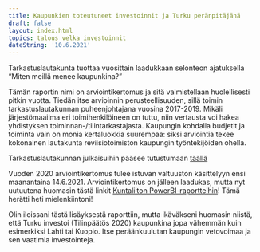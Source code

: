 ```yaml
---
title: Kaupunkien toteutuneet investoinnit ja Turku peränpitäjänä
draft: false
layout: index.html
topics: talous velka investoinnit
dateString: '10.6.2021'
---
```


Tarkastuslautakunta tuottaa vuosittain laadukkaan selonteon ajatuksella “Miten meillä menee kaupunkina?”

Tämän raportin nimi on arviointikertomus ja sitä valmistellaan huolellisesti pitkin vuotta. Tiedän itse arvioinnin perusteellisuuden, sillä toimin tarkastuslautakunnan puheenjohtajana vuosina 2017-2019. Mikäli järjestömaailma eri toimihenkilöineen on tuttu, niin vertausta voi hakea yhdistyksen toiminnan-/tilintarkastajasta. Kaupungin kohdalla budjetit ja toiminta vain on monia kertaluokkia suurempaa: siksi arviointia tekee kokonainen lautakunta reviisiotoimiston kaupungin työntekijöiden ohella.

Tarkastuslautakunnan julkaisuihin pääsee tutustumaan [täällä](https://www.turku.fi/tarkastuslautakunnanjulkaisut)

Vuoden 2020 arviointikertomus tulee istuvan valtuuston käsittelyyn ensi maanantaina 14.6.2021. Arviointikertomus on jälleen laadukas, mutta nyt uutuutena huomasin tästä linkit [Kuntaliiton PowerBI-raportteihin](
https://app.powerbi.com/view?r=eyJrIjoiNWMwYzJlYjktMjBiOC00NzAyLTg1ZmEtNzBiMGI3ZDMxNzQzIiwidCI6IjQzNmU1ZDYxLTFhZGEtNDM4ZS05MDFjLTVlNzM5OGE1MWMxZiIsImMiOjh9)! Tämä herätti heti mielenkiintoni!

Olin iloissani tästä lisäyksestä raporttiin, mutta ikäväkseni huomasin niistä, että Turku investoi (Tilinpäätös 2020) kaupunkina jopa vähemmän kuin esimerkiksi Lahti tai Kuopio. Itse peräänkuulutan kaupungin vetovoimaa ja sen vaatimia investointeja. 
